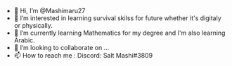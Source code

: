 - 👋 Hi, I’m @Mashimaru27
- 👀 I’m interested in learning survival skilss for future whether it's digitaly or physically.
- 🌱 I’m currently learning Mathematics for my degree and I'm also learning Arabic. 
- 💞️ I’m looking to collaborate on ...
- 📫 How to reach me : 
Discord: Salt Mashi#3809

<!---
Mashimaru27/Mashimaru27 is a ✨ special ✨ repository because its `README.md` (this file) appears on your GitHub profile.
You can click the Preview link to take a look at your changes.
--->
